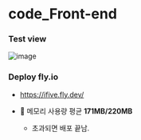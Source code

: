 # code_Front-end

### Test view

![image](https://github.com/aaingyunii/workflow-flyio-in-GithubActions/assets/31847834/461faf68-76c2-4df0-a48d-3fa629608b92)


### Deploy fly.io

- https://ifive.fly.dev/

- 🚨 메모리 사용량 평균 **171MB/220MB** 
    - 초과되면 배포 끝남.
